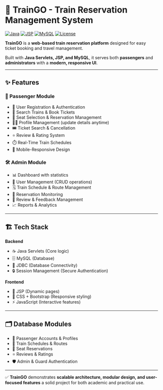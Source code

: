 # 🚆 TrainGO - Train Reservation Management System

[![Java](https://img.shields.io/badge/Java-Servlets-orange?logo=java)](https://www.oracle.com/java/) 
[![JSP](https://img.shields.io/badge/JSP-JavaServer%20Pages-blue)](https://javaee.github.io/javaee-spec/jsp.html) 
[![MySQL](https://img.shields.io/badge/Database-MySQL-lightblue?logo=mysql)](https://www.mysql.com/) 
[![License](https://img.shields.io/badge/License-MIT-green)](LICENSE)

**TrainGO** is a **web-based train reservation platform** designed for easy ticket booking and travel management. 

Built with **Java Servlets, JSP, and MySQL**, it serves both **passengers** and **administrators** with a **modern, responsive UI**.  

---

## ✨ Features

### 👤 Passenger Module
- 🔑 User Registration & Authentication  
- 🚉 Search Trains & Book Tickets  
- 💺 Seat Selection & Reservation Management  
- 🧑‍💼 Profile Management (update details anytime)  
- 🎟️ Ticket Search & Cancellation  
- ⭐ Review & Rating System  
- ⏱️ Real-Time Train Schedules  
- 📱 Mobile-Responsive Design  

### 🛠️ Admin Module
- 📊 Dashboard with statistics  
- 👥 User Management (CRUD operations)  
- 🗓️ Train Schedule & Route Management  
- 📑 Reservation Monitoring  
- 📝 Review & Feedback Management  
- 📈 Reports & Analytics  

---

## 🏗️ Tech Stack

**Backend**  
- ☕ Java Servlets (Core logic)  
- 🗄️ MySQL (Database)  
- 🔗 JDBC (Database Connectivity)  
- 🔒 Session Management (Secure Authentication)  

**Frontend**  
- 📄 JSP (Dynamic pages)  
- 🎨 CSS + Bootstrap (Responsive styling)  
- ⚡ JavaScript (Interactive features)  

---

## 🗂️ Database Modules
- 👥 Passenger Accounts & Profiles  
- 🚆 Train Schedules & Routes  
- 💺 Seat Reservations  
- ⭐ Reviews & Ratings  
- 🛡️ Admin & Guard Authentication  

---

✅ **TrainGO** demonstrates **scalable architecture, modular design, and user-focused features** a solid project for both academic and practical use.  
